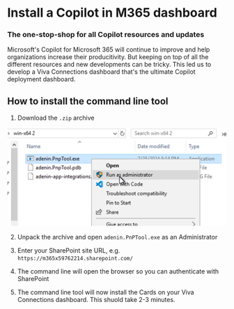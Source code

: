 # Install a Copilot in M365 dashboard
### The one-stop-shop for all Copilot resources and updates

Microsoft's Copilot for Microsoft 365 will continue to improve and help organizations increase their producitivity. But keeping on top of all the different resources and new developments can be tricky. This led us to develop a Viva Connections dashboard that's the ultimate Copilot deployment dashboard.

## How to install the command line tool

1. Download the `.zip` archive

![alt text](image.png)

2. Unpack the archive and open `adenin.PnPTool.exe` as an Administrator

3. Enter your SharePoint site URL, e.g. `https://m365x59762214.sharepoint.com/`

4. The command line will open the browser so you can authenticate with SharePoint

5. The command line tool will now install the Cards on your Viva Connections dashboard. This shuold take 2-3 minutes.
